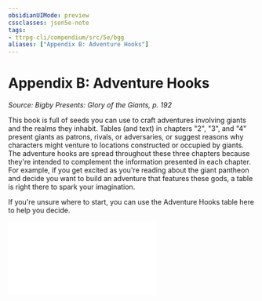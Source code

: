 ```yaml
---
obsidianUIMode: preview
cssclasses: json5e-note
tags:
- ttrpg-cli/compendium/src/5e/bgg
aliases: ["Appendix B: Adventure Hooks"]
---
```

# Appendix B: Adventure Hooks
*Source: Bigby Presents: Glory of the Giants, p. 192* 

This book is full of seeds you can use to craft adventures involving giants and the realms they inhabit. Tables (and text) in chapters "2", "3", and "4" present giants as patrons, rivals, or adversaries, or suggest reasons why characters might venture to locations constructed or occupied by giants. The adventure hooks are spread throughout these three chapters because they're intended to complement the information presented in each chapter. For example, if you get excited as you're reading about the giant pantheon and decide you want to build an adventure that features these gods, a table is right there to spark your imagination.

If you're unsure where to start, you can use the Adventure Hooks table here to help you decide.

![Appendix B: Adventure Hooks; Adventure Hooks](2-Mechanics/CLI/tables/appendix-b-adventure-hooks-adventure-hooks-bgg.md)